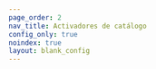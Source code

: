 ```yaml
---
page_order: 2
nav_title: Activadores de catálogo
config_only: true
noindex: true
layout: blank_config
---
```

